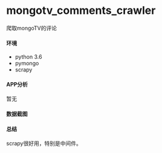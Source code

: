 # mongotv_comments_crawler

爬取mongoTV的评论

#### 环境

- python 3.6
- pymongo
- scrapy

#### APP分析

暂无

#### 数据截图



#### 总结

scrapy很好用，特别是中间件。